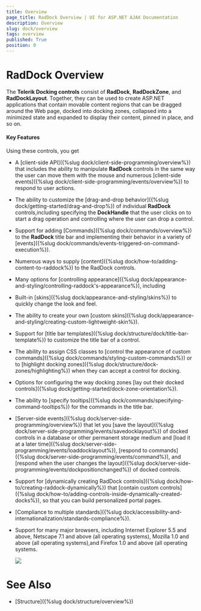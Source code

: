 ```yaml
---
title: Overview
page_title: RadDock Overview | UI for ASP.NET AJAX Documentation
description: Overview
slug: dock/overview
tags: overview
published: True
position: 0
---
```


# RadDock Overview





The **Telerik Docking controls** consist of **RadDock**, **RadDockZone**, and **RadDockLayout**. Together, they can be used to create ASP.NET applications that contain movable content regions that can be dragged around the Web page, docked into docking zones, collapsed into a minimized state and expanded to display their content, pinned in place, and so on. 

#### Key Features
Using these controls, you get

* A [client-side API]({%slug dock/client-side-programming/overview%}) that includes the ability to manipulate **RadDock** controls in the same way the user can move them with the mouse and numerous [client-side events]({%slug dock/client-side-programming/events/overview%}) to respond to user actions.

* The ability to customize the [drag-and-drop behavior]({%slug dock/getting-started/drag-and-drop%}) of individual **RadDock** controls,including specifying the **DockHandle** that the user clicks on to start a drag operation and controlling where the user can drop a control.

* Support for adding [Commands]({%slug dock/commands/overview%}) to the **RadDock** title bar and implementing their behavior in a variety of [events]({%slug dock/commands/events-triggered-on-command-execution%}).

* Numerous ways to supply [content]({%slug dock/how-to/adding-content-to-raddock%}) to the RadDock controls.

* Many options for [controlling appearance]({%slug dock/appearance-and-styling/controlling-raddock's-appearance%}), including

* Built-in [skins]({%slug dock/appearance-and-styling/skins%}) to quickly change the look and feel.

* The ability to create your own [custom skins]({%slug dock/appearance-and-styling/creating-custom-lightweight-skin%}).

* Support for [title bar templates]({%slug dock/structure/dock/title-bar-template%}) to customize the title bar of a control.

* The ability to assign CSS classes to [control the appearance of custom commands]({%slug dock/commands/styling-custom-commands%}) or to [highlight docking zones]({%slug dock/structure/dock-zones/highlighting%}) when they can accept a control for docking.

* Options for configuring the way docking zones [lay out their docked controls]({%slug dock/getting-started/dock-zone-orientation%}).

* The ability to [specify tooltips]({%slug dock/commands/specifying-command-tooltips%}) for the commands in the title bar.

* [Server-side events]({%slug dock/server-side-programming/overview%}) that let you [save the layout]({%slug dock/server-side-programming/events/savedocklayout%}) of docked controls in a database or other permanent storage medium and [load it at a later time]({%slug dock/server-side-programming/events/loaddocklayout%}), [respond to commands]({%slug dock/server-side-programming/events/command%}), and [respond when the user changes the layout]({%slug dock/server-side-programming/events/dockpositionchanged%}) of docked controls.

* Support for [dynamically creating RadDock controls]({%slug dock/how-to/creating-raddock-dynamically%}) that [contain custom controls]({%slug dock/how-to/adding-controls-inside-dynamically-created-docks%}), so that you can build personalized portal pages.

* [Compliance to multiple standards]({%slug dock/accessibility-and-internationalization/standards-compliance%}).

* Support for many major browsers, including Internet Explorer 5.5 and above, Netscape 7.1 and above (all operating systems), Mozilla 1.0 and above (all operating systems),and Firefox 1.0 and above (all operating systems.

	![](images/dock-placeholderblackdefault.png)

# See Also

 * [Structure]({%slug dock/structure/overview%})
